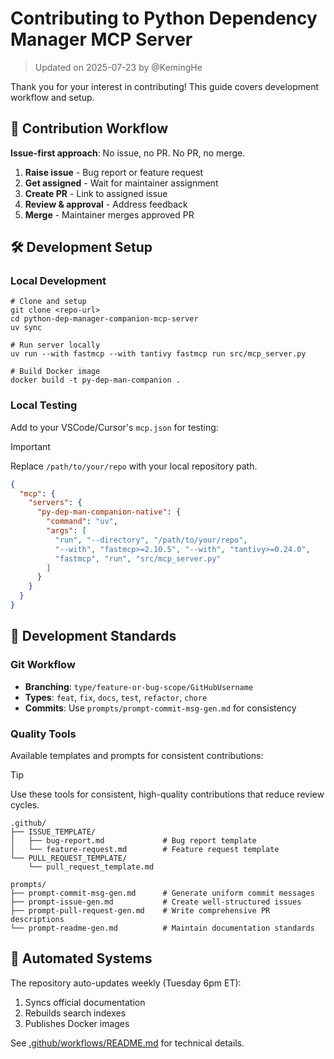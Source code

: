 # Contributing to Python Dependency Manager MCP Server

> Updated on 2025-07-23 by @KemingHe

Thank you for your interest in contributing! This guide covers development workflow and setup.

## 🔄 Contribution Workflow

**Issue-first approach**: No issue, no PR. No PR, no merge.

1. **Raise issue** - Bug report or feature request
2. **Get assigned** - Wait for maintainer assignment  
3. **Create PR** - Link to assigned issue
4. **Review & approval** - Address feedback
5. **Merge** - Maintainer merges approved PR

## 🛠️ Development Setup

### Local Development

```shell
# Clone and setup
git clone <repo-url>
cd python-dep-manager-companion-mcp-server
uv sync

# Run server locally  
uv run --with fastmcp --with tantivy fastmcp run src/mcp_server.py

# Build Docker image
docker build -t py-dep-man-companion .
```

### Local Testing

Add to your VSCode/Cursor's `mcp.json` for testing:

> [!IMPORTANT]
> Replace `/path/to/your/repo` with your local repository path.

```json
{
  "mcp": {
    "servers": {
      "py-dep-man-companion-native": {
        "command": "uv",
        "args": [
          "run", "--directory", "/path/to/your/repo",
          "--with", "fastmcp>=2.10.5", "--with", "tantivy>=0.24.0",
          "fastmcp", "run", "src/mcp_server.py"
        ]
      }
    }
  }
}
```

## 📝 Development Standards

### Git Workflow

- **Branching**: `type/feature-or-bug-scope/GitHubUsername`
- **Types**: `feat`, `fix`, `docs`, `test`, `refactor`, `chore`
- **Commits**: Use `prompts/prompt-commit-msg-gen.md` for consistency

### Quality Tools

Available templates and prompts for consistent contributions:

> [!TIP]
> Use these tools for consistent, high-quality contributions that reduce review cycles.

```plaintext
.github/
├── ISSUE_TEMPLATE/
│   ├── bug-report.md             # Bug report template
│   └── feature-request.md        # Feature request template
└── PULL_REQUEST_TEMPLATE/
    └── pull_request_template.md

prompts/
├── prompt-commit-msg-gen.md      # Generate uniform commit messages
├── prompt-issue-gen.md           # Create well-structured issues
├── prompt-pull-request-gen.md    # Write comprehensive PR descriptions
└── prompt-readme-gen.md          # Maintain documentation standards
```

## 🤖 Automated Systems

The repository auto-updates weekly (Tuesday 6pm ET):

1. Syncs official documentation
2. Rebuilds search indexes
3. Publishes Docker images

See [.github/workflows/README.md](.github/workflows/README.md) for technical details.

